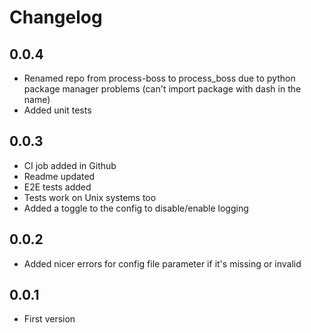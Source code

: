 # Changelog

## 0.0.4

- Renamed repo from process-boss to process_boss due to python package manager problems (can't import package with dash in the name)
- Added unit tests

## 0.0.3

- CI job added in Github
- Readme updated
- E2E tests added
- Tests work on Unix systems too
- Added a toggle to the config to disable/enable logging

## 0.0.2

- Added nicer errors for config file parameter if it's missing or invalid

## 0.0.1

- First version
